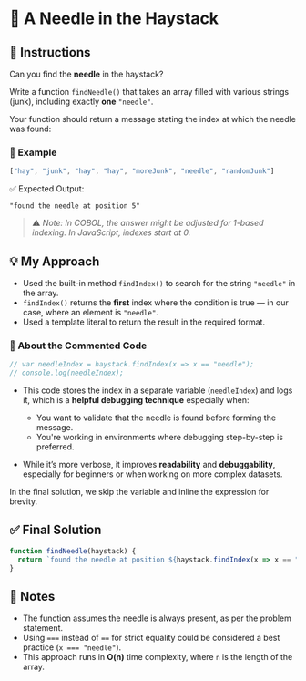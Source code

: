 # 🧵 A Needle in the Haystack

## 🧾 Instructions

Can you find the **needle** in the haystack?

Write a function `findNeedle()` that takes an array filled with various strings (junk), including exactly **one** `"needle"`.

Your function should return a message stating the index at which the needle was found:

### 🧪 Example

```js
["hay", "junk", "hay", "hay", "moreJunk", "needle", "randomJunk"]
````

✅ Expected Output:

```
"found the needle at position 5"
```

> ⚠️ *Note: In COBOL, the answer might be adjusted for 1-based indexing. In JavaScript, indexes start at 0.*


## 💡 My Approach

* Used the built-in method `findIndex()` to search for the string `"needle"` in the array.
* `findIndex()` returns the **first** index where the condition is true — in our case, where an element is `"needle"`.
* Used a template literal to return the result in the required format.

### 💭 About the Commented Code

```js
// var needleIndex = haystack.findIndex(x => x == "needle");
// console.log(needleIndex);
```

* This code stores the index in a separate variable (`needleIndex`) and logs it, which is a **helpful debugging technique** especially when:

  * You want to validate that the needle is found before forming the message.
  * You're working in environments where debugging step-by-step is preferred.
* While it’s more verbose, it improves **readability** and **debuggability**, especially for beginners or when working on more complex datasets.

In the final solution, we skip the variable and inline the expression for brevity.

## ✅ Final Solution

```js
function findNeedle(haystack) {
  return `found the needle at position ${haystack.findIndex(x => x == "needle")}`;
}
```

## 📌 Notes

* The function assumes the needle is always present, as per the problem statement.
* Using `===` instead of `==` for strict equality could be considered a best practice (`x === "needle"`).
* This approach runs in **O(n)** time complexity, where `n` is the length of the array.

